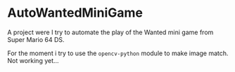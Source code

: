# AutoWantedMiniGame

A project were I try to automate the play of the Wanted mini game from Super Mario 64 DS.

For the moment i try to use the `opencv-python` module to make image match. Not working yet...